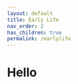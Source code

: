 ```yaml
---
layout: default
title: Early Life
nav_order: 2
has_children: true
permalink: /earlylife
---
```


# Hello 
